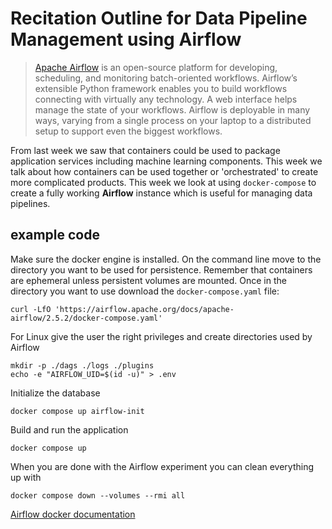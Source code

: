 # Recitation Outline for Data Pipeline Management using Airflow

> [Apache Airflow](https://airflow.apache.org/docs/apache-airflow/stable/index.html) is an open-source platform for developing, scheduling, and monitoring batch-oriented workflows. Airflow’s extensible Python framework enables you to build workflows connecting with virtually any technology. A web interface helps manage the state of your workflows. Airflow is deployable in many ways, varying from a single process on your laptop to a distributed setup to support even the biggest workflows.

From last week we saw that containers could be used to package application services including machine learning components. This week we talk about how containers can be used together or 'orchestrated' to create more complicated products. This week we look at using `docker-compose` to create a fully working **Airflow** instance which is useful for managing data pipelines.

## example code

Make sure the docker engine is installed. On the command line move to the directory you want to be used for persistence. Remember that containers are ephemeral unless persistent volumes are mounted. Once in the directory you want to use download the `docker-compose.yaml` file:

```
curl -LfO 'https://airflow.apache.org/docs/apache-airflow/2.5.2/docker-compose.yaml'
```

For Linux give the user the right privileges and create directories used by Airflow

```
mkdir -p ./dags ./logs ./plugins
echo -e "AIRFLOW_UID=$(id -u)" > .env
```

Initialize the database

```
docker compose up airflow-init
```

Build and run the application

```
docker compose up
```

When you are done with the Airflow experiment you can clean everything up with

```
docker compose down --volumes --rmi all
```


[Airflow docker documentation](https://airflow.apache.org/docs/apache-airflow/stable/howto/docker-compose/index.html)